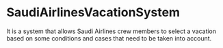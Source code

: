 # SaudiAirlinesVacationSystem
It is a system that allows Saudi Airlines crew members to select a vacation based on some conditions and cases that need to be taken into account. 
